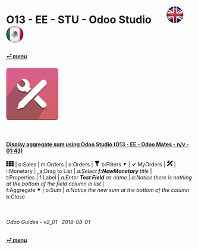 # O13 - EE - STU - Odoo Studio &nbsp;&nbsp;&nbsp;&nbsp; [![en-uk](/doc/img/en-uk_flag_button_small.png)](/en-uk/o13/ee/stu/en-uk-o13-ee-stu-studio-guides.md) [ ![es-mx](/doc/img/es-mx_flag_button_small.png)](/es-mx/o13/ee/stu/es-mx-o13-ee-stu-studio-guides.md)
#### [_&#x23CE; menu_](/en-uk/o13/ee/en-uk-o13-ee-guides-menu.md)  
### ![stu](/doc/img/web_studio.png)

<br>

#### [Display aggregate sum using Odoo Studio (O13 - EE - Odoo Mates - n/v - 01:43)](https://youtube.com/embed/oTlGUSmJ2-U?autoplay=1&start=0&end=79&rel=0)  
![apps](/doc/img/apps.png) | o:Sales | m:Orders | o:Orders | ![filter](/doc/img/filter.png) b:Filters &#x2BC6; | **&#x2713;** MyOrders | ![icon_studio_small](/doc/img/icon_studio_small.png) |  
i:Monetary | _a:Drag to List | _a:Select **f:NewMonetary** title_ |  
t:Properties | f:Label | _a:Enter **Test Field** as name_ | _a:Notice there is nothing at the bottom of the field column in list_ |  
f:Aggregate &#x2BC6; | o:Sum | _a:Notice the new sum at the bottom of the column_
b:Close

<br>
	
###### Odoo Guides - v2_01 &nbsp; 2019-08-01  
**[_&#x23CE; menu_](/en-uk/o13/ee/en-uk-o13-ee-guides-menu.md)**  
